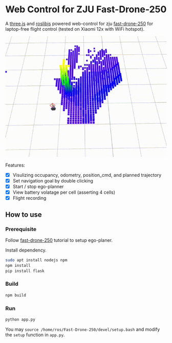 # Web Control for ZJU Fast-Drone-250

A [three.js](https://threejs.org/) and [roslibjs](https://github.com/RobotWebTools/roslibjs) powered web-control for zju [fast-drone-250](https://github.com/ZJU-FAST-Lab/Fast-Drone-250) for laptop-free flight control (tested on Xiaomi 12x with WiFi hotspot).

![demo](https://github.com/zyayoung/oss/raw/main/demo.gif)

Features:
- [x] Visulizing occupancy, odometry, position_cmd, and planned trajectory
- [x] Set navigation goal by double clicking
- [x] Start / stop ego-planner
- [x] View battery volatage per cell (asserting 4 cells)
- [x] Flight recording

## How to use

### Prerequisite

Follow [fast-drone-250](https://github.com/ZJU-FAST-Lab/Fast-Drone-250) tutorial to setup ego-planer.

Install dependency.
```bash
sudo apt install nodejs npm
npm install
pip install flask
```

### Build

```bash
npm build
```

### Run

```bash
python app.py
```

You may `source /home/ros/Fast-Drone-250/devel/setup.bash` and modify the `setup` function in `app.py`.
